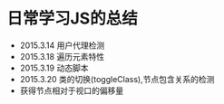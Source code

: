 <h1>日常学习JS的总结</h1>
<ul>
	<li>2015.3.14 用户代理检测</li>
	<li>2015.3.18 遍历元素特性</li>
	<li>2015.3.19 动态脚本</li>
	<li>2015.3.20 类的切换(toggleClass),节点包含关系的检测</li>
	<li>获得节点相对于视口的偏移量</li>
</ul>